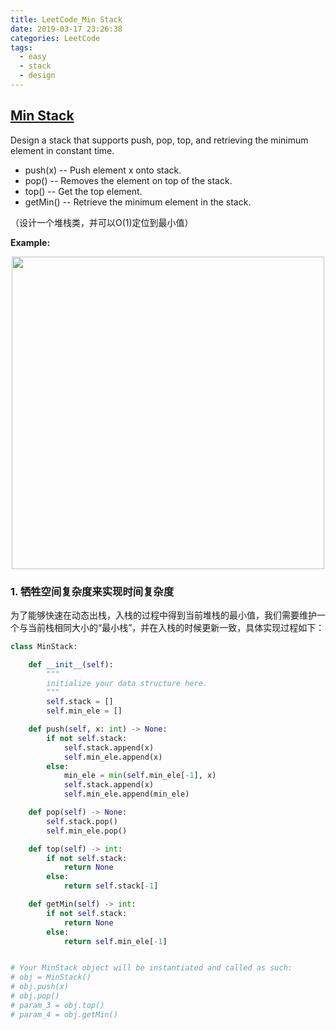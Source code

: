```yaml
---
title: LeetCode_Min Stack
date: 2019-03-17 23:26:38
categories: LeetCode
tags: 
  - easy
  - stack
  - design
---
```


## [Min Stack](https://leetcode.com/problems/min-stack/)

Design a stack that supports push, pop, top, and retrieving the minimum element in constant time.
  - push(x) -- Push element x onto stack.
  - pop() -- Removes the element on top of the stack.
  - top() -- Get the top element.
  - getMin() -- Retrieve the minimum element in the stack.

（设计一个堆栈类，并可以O(1)定位到最小值）

<!--more-->

**Example:** 

<div align=center>
	<img src="/images/leetcode_155.png" width = "500" align=center/>
</div>


### 1. 牺牲空间复杂度来实现时间复杂度
为了能够快速在动态出栈，入栈的过程中得到当前堆栈的最小值，我们需要维护一个与当前栈相同大小的“最小栈”，并在入栈的时候更新一致，具体实现过程如下：

```python
class MinStack:

    def __init__(self):
        """
        initialize your data structure here.
        """
        self.stack = []
        self.min_ele = []

    def push(self, x: int) -> None:
        if not self.stack:   
            self.stack.append(x)
            self.min_ele.append(x)
        else:
            min_ele = min(self.min_ele[-1], x)
            self.stack.append(x)
            self.min_ele.append(min_ele)

    def pop(self) -> None:
        self.stack.pop()
        self.min_ele.pop()

    def top(self) -> int:
        if not self.stack:
            return None
        else:
            return self.stack[-1]

    def getMin(self) -> int:
        if not self.stack:
            return None
        else:
            return self.min_ele[-1]


# Your MinStack object will be instantiated and called as such:
# obj = MinStack()
# obj.push(x)
# obj.pop()
# param_3 = obj.top()
# param_4 = obj.getMin()
```